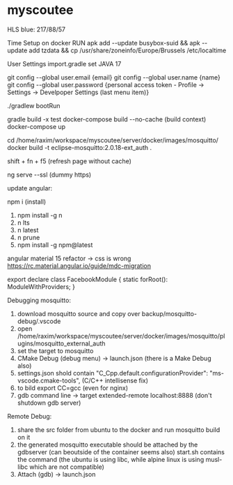 # myscoutee

HLS blue: 217/88/57

Time Setup on docker
RUN apk add --update busybox-suid && apk --update add tzdata && cp /usr/share/zoneinfo/Europe/Brussels /etc/localtime

User Settings import.gradle set JAVA 17

git config --global user.email {email}
git config --global user.name {name}
git config --global user.password {personal access token - Profile -> Settings -> Develpoper Settings (last menu item)}

./gradlew bootRun

gradle build -x test
docker-compose build --no-cache (build context)
docker-compose up

cd /home/raxim/workspace/myscoutee/server/docker/images/mosquitto/
docker build -t eclipse-mosquitto:2.0.18-ext_auth .

shift + fn + f5 (refresh page without cache)

ng serve --ssl (dummy https)

update angular:

npm i (install)

1) npm install -g n
2) n lts
3) n latest
4) n prune
5) npm install -g npm@latest

angular material 15 refactor -> css is wrong
https://rc.material.angular.io/guide/mdc-migration

export declare class FacebookModule {
    static forRoot(): ModuleWithProviders<any>;
}

Debugging mosquitto:

1) download mosquitto source and copy over backup/mosquitto-debug/.vscode
2) open /home/raxim/workspace/myscoutee/server/docker/images/mosquitto/plugins/mosquitto_external_auth
3) set the target to mosquitto
4) CMake Debug (debug menu) -> launch.json (there is a Make Debug also)
5) settings.json shold contain "C_Cpp.default.configurationProvider": "ms-vscode.cmake-tools", (C/C++ intellisense fix)
6) to bild export CC=gcc (even for nginx)
7) gdb command line -> target extended-remote localhost:8888 (don't shutdown gdb server)

Remote Debug:

1) share the src folder from ubuntu to the docker and run mosquitto build on it
2) the generated mosquitto executable should be attached by the gdbserver (can beoutside of the container seems also)
   start.sh contains the command (the ubuntu is using libc, while alpine linux is using musl-libc which are not compatible)
3) Attach (gdb) -> launch.json